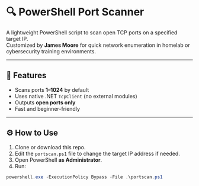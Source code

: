 # 🔍 PowerShell Port Scanner

A lightweight PowerShell script to scan open TCP ports on a specified target IP.  
Customized by **James Moore** for quick network enumeration in homelab or cybersecurity training environments.

---

## 🧪 Features
- Scans ports **1–1024** by default
- Uses native .NET `TcpClient` (no external modules)
- Outputs **open ports only**
- Fast and beginner-friendly

---

## ⚙️ How to Use

1. Clone or download this repo.
2. Edit the `portscan.ps1` file to change the target IP address if needed.
3. Open PowerShell **as Administrator**.
4. Run:
```powershell
powershell.exe -ExecutionPolicy Bypass -File .\portscan.ps1
